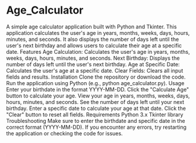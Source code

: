# Age_Calculator

A simple age calculator application built with Python and Tkinter. This application calculates the user's age in years, months, weeks, days, hours, minutes, and seconds. It also displays the number of days left until the user's next birthday and allows users to calculate their age at a specific date.
Features
Age Calculation: Calculates the user's age in years, months, weeks, days, hours, minutes, and seconds.
Next Birthday: Displays the number of days left until the user's next birthday.
Age at Specific Date: Calculates the user's age at a specific date.
Clear Fields: Clears all input fields and results.
Installation
Clone the repository or download the code.
Run the application using Python (e.g., python age_calculator.py).
Usage
Enter your birthdate in the format YYYY-MM-DD.
Click the "Calculate Age" button to calculate your age.
View your age in years, months, weeks, days, hours, minutes, and seconds.
See the number of days left until your next birthday.
Enter a specific date to calculate your age at that date.
Click the "Clear" button to reset all fields.
Requirements
Python 3.x
Tkinter library
Troubleshooting
Make sure to enter the birthdate and specific date in the correct format (YYYY-MM-DD).
If you encounter any errors, try restarting the application or checking the code for issues.
